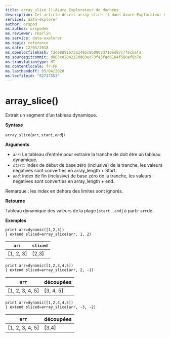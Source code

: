 ```yaml
---
title: array_slice ()-Azure Explorateur de données
description: Cet article décrit array_slice () dans Azure Explorateur de données.
services: data-explorer
author: orspod
ms.author: orspodek
ms.reviewer: rkarlin
ms.service: data-explorer
ms.topic: reference
ms.date: 12/03/2018
ms.openlocfilehash: f2de8d91b73a3495c8b0902d710bd87c7fecbafa
ms.sourcegitcommit: d885c0204212dd83ec73f45fad6184f580af6b7e
ms.translationtype: MT
ms.contentlocale: fr-FR
ms.lasthandoff: 05/04/2020
ms.locfileid: "82737553"
---
```

# <a name="array_slice"></a>array_slice()

Extrait un segment d’un tableau dynamique.

**Syntaxe**

`array_slice`(*`arr`*, *`start`*, *`end`*])

**Arguments**

* *`arr`*: Le tableau d’entrée pour extraire la tranche de doit être un tableau dynamique.
* *`start`*: index de début de base zéro (inclusive) de la tranche, les valeurs négatives sont converties en array_length + Start.
* *`end`*: index de fin (inclusive) de base zéro de la tranche, les valeurs négatives sont converties en array_length + end.

Remarque : les index en dehors des limites sont ignorés.

**Retourne**

Tableau dynamique des valeurs de la plage [`start..end`] à partir `arr`de.

**Exemples**


```kusto
print arr=dynamic([1,2,3]) 
| extend sliced=array_slice(arr, 1, 2)
```
|`arr`|`sliced`|
|---|---|
|[1, 2, 3]|[2,3]|


```kusto
print arr=dynamic([1,2,3,4,5]) 
| extend sliced=array_slice(arr, 2, -1)
```
|`arr`|découpées|
|---|---|
|[1, 2, 3, 4, 5]|[3, 4, 5]|


```kusto
print arr=dynamic([1,2,3,4,5]) 
| extend sliced=array_slice(arr, -3, -2)
```
|`arr`|découpées|
|---|---|
|[1, 2, 3, 4, 5]|[3,4]|